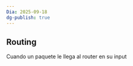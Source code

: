 ```yaml
---
Dia: 2025-09-18
dg-publish: true
---
```

## Routing 
Cuando un paquete le llega al router en su input 